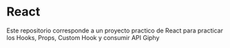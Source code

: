 # React 

Este repositorio corresponde a un proyecto practico de React para practicar los Hooks, Props, Custom Hook y consumir API Giphy 
 
 
